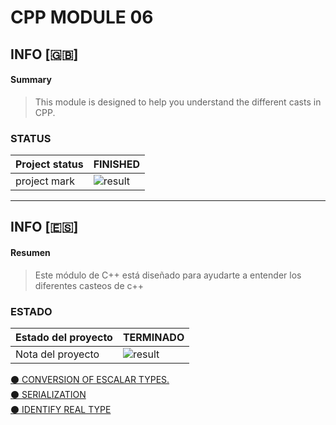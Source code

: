 # CPP MODULE 06

## INFO [:gb:]

#### Summary
> This module is designed to help you understand the different casts in CPP.

### STATUS
| Project status | FINISHED          |
|--------------|---------------------------|
| project mark |   ![result](https://img.shields.io/badge/RESULT-100%25-green)  |

<!-- -->
<hr>

## INFO [:es:]

#### Resumen 
> Este módulo de C++ está diseñado para ayudarte a entender los diferentes casteos de c++

### ESTADO
| Estado del proyecto | TERMINADO          |
|--------------|---------------------------|
| Nota del proyecto   | ![result](https://img.shields.io/badge/RESULTADO-100%25-green)  |

<!--  -->

<a href="https://github.com/victorFernandezF/CPP_MODULES/tree/main/CPP06/ex00"> ⚫ CONVERSION OF ESCALAR TYPES.
</a><br>
<a href="https://github.com/victorFernandezF/CPP_MODULES/tree/main/CPP06/ex01"> ⚫ SERIALIZATION</a><br>
<a href="https://github.com/victorFernandezF/CPP_MODULES/tree/main/CPP06/ex02"> ⚫ IDENTIFY REAL TYPE</a><br>
